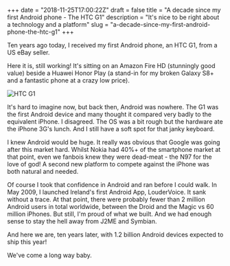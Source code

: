 +++
date = "2018-11-25T17:00:22Z"
draft = false
title = "A decade since my first Android phone - The HTC G1"
description = "It's nice to be right about a technology and a platform"
slug = "a-decade-since-my-first-android-phone-the-htc-g1"
+++

Ten years ago today, I received my first Android phone, an HTC G1, from a US eBay seller.

Here it is, still working! It's sitting on an Amazon Fire HD (stunningly good value) beside a Huawei Honor Play (a stand-in for my broken Galaxy S8+ and a fantastic phone at a crazy low price).

![HTC G1](/images/2018/11/g1_2018.jpg)

It's hard to imagine now, but back then, Android was nowhere. The G1 was the first Android device and many thought it compared very badly to the equivalent iPhone. I disagreed. The OS was a bit rough but the hardware ate the iPhone 3G's lunch. And I still have a soft spot for that janky keyboard.

I knew Android would be huge. It really was obvious that Google was going after this market hard. Whilst Nokia had 40%+ of the smartphone market at that point, even we fanbois knew they were dead-meat - the N97 for the love of god! A second new platform to compete against the iPhone was both natural and needed.

Of course I took that confidence in Android and ran before I could walk. In May 2009, I launched Ireland's first Android App, LouderVoice. It sank without a trace. At that point, there were probably fewer than 2 million Android users in total worldwide, between the Droid and the Magic vs 60 million iPhones. But still, I'm proud of what we built. And we had enough sense to stay the hell away from J2ME and Symbian.

And here we are, ten years later, with 1.2 billion Android devices expected to ship this year!

We've come a long way baby.
